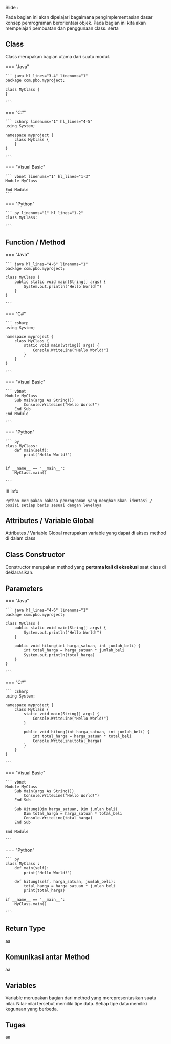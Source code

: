 Slide : 

Pada bagian ini akan dipelajari bagaimana pengimplementasian dasar konsep pemrograman berorientasi objek. Pada bagian ini kita akan mempelajari pembuatan dan penggunaan class. serta 

## **Class**

Class merupakan bagian utama dari suatu modul.

=== "Java"

    ``` java hl_lines="3-4" linenums="1" 
    package com.pbo.myproject;

    class MyClass {
    }

    ```
=== "C#"

    ``` csharp linenums="1" hl_lines="4-5"
    using System;

    namespace myproject {
        class MyClass {
        }
    }

    ```

=== "Visual Basic"

    ``` vbnet linenums="1" hl_lines="1-3"
    Module MyClass

    End Module
    ```

=== "Python" 

    ``` py linenums="1" hl_lines="1-2"
    class MyClass:

    ```

## **Function / Method**

=== "Java"

    ``` java hl_lines="4-6" linenums="1" 
    package com.pbo.myproject;

    class MyClass {
        public static void main(String[] args) {
            System.out.println("Hello World!")
        }
    }

    ```
=== "C#"

    ``` csharp
    using System;

    namespace myproject {
        class MyClass {
            static void main(String[] args) {
                Console.WriteLine("Hello World!")
            }    
        }
    }

    ```

=== "Visual Basic"

    ``` vbnet
    Module MyClass
        Sub Main(args As String())
            Console.WriteLine("Hello World!")
        End Sub
    End Module

    ```

=== "Python"

    ``` py
    class MyClass:
        def main(self):
            print("Hello World!")
    

    if __name__ == '__main__':
        MyClass.main()

    ```
   
!!! info

    Python merupakan bahasa pemrograman yang mengharuskan identasi / posisi setiap baris sesuai dengan levelnya


## **Attributes / Variable Global**

Attributes / Variable Global merupakan variable yang dapat di akses method di dalam class

## Class Constructor

Constructor merupakan method yang **pertama kali di eksekusi** saat class di deklarasikan. 

## Parameters

=== "Java"

    ``` java hl_lines="4-6" linenums="1" 
    package com.pbo.myproject;

    class MyClass {
        public static void main(String[] args) {
            System.out.println("Hello World!")
        }

        public void hitung(int harga_satuan, int jumlah_beli) {
            int total_harga = harga_satuan * jumlah_beli
            System.out.println(total_harga)
        }
    }

    ```
=== "C#"

    ``` csharp
    using System;

    namespace myproject {
        class MyClass {
            static void main(String[] args) {
                Console.WriteLine("Hello World!")
            }    

            public void hitung(int harga_satuan, int jumlah_beli) {
                int total_harga = harga_satuan * total_beli
                Console.WriteLine(total_harga)
            }
        }
    }

    ```

=== "Visual Basic"

    ``` vbnet
    Module MyClass
        Sub Main(args As String())
            Console.WriteLine("Hello World!")
        End Sub

        Sub Hitung(Dim harga_satuan, Dim jumlah_beli)
            Dim total_harga = harga_satuan * total_beli
            Console.WriteLine(total_harga)
        End Sub

    End Module

    ```

=== "Python"

    ``` py
    class MyClass :
        def main(self):
            print("Hello World!")

        def hitung(self, harga_satuan, jumlah_beli):
            total_harga = harga_satuan * jumlah_beli
            print(total_harga)
    
    if __name__ == '__main__':
        MyClass.main()

    ```

## Return Type
aa

## Komunikasi antar Method
aa

## Variables

Variable merupakan bagian dari method yang merepresentasikan suatu nilai. Nilai-nilai tersebut memiliki tipe data. Setiap tipe data memiliki kegunaan yang berbeda.


## Tugas
aa




